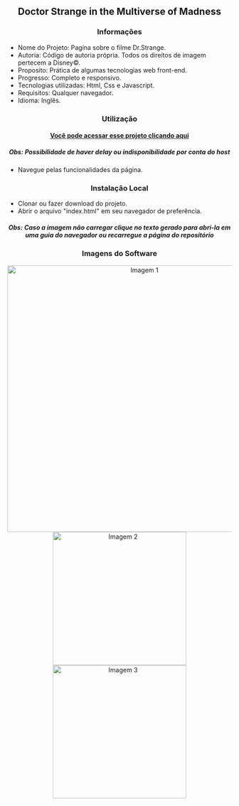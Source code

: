 <h2 align="center">Doctor Strange in the Multiverse of Madness</h2>

<h3 align="center">Informações</h3>
 
- Nome do Projeto: Pagína sobre o filme Dr.Strange.
- Autoria: Código de autoria própria. Todos os direitos de imagem pertecem a Disney©.
- Proposito: Prática de algumas tecnologias web front-end.
- Progresso: Completo e responsivo.
- Tecnologias utilizadas: Html, Css e Javascript.
- Requisitos: Qualquer navegador.
- Idioma: Inglês.

<h3 align="center">Utilização</h3>

<h4 align="center"><a href="https://joaopedrolt.github.io/drstrange-frontend/">Você pode acessar esse projeto clicando aqui</a></h3>
<h5 align="center">Obs: Possibilidade de haver delay ou indisponibilidade por conta do host</h5>

- Navegue pelas funcionalidades da página.

<h3 align="center">Instalação Local</h3>

- Clonar ou fazer download do projeto.
- Abrir o arquivo "index.html" em seu navegador de preferência.

<h5 align="center">Obs: Caso a imagem não carregar clique no texto gerado para abri-la em uma guia do navegador ou recarregue a página do repositório</h5>

<h3 align="center">Imagens do Software</h3>

<div align="center"><img src="http://drive.google.com/uc?export=view&id=17tHUTjY3QGAM_kGStFLJNHo-_o4aJcZs"  width=600 alt="Imagem 1" /></div>

<div align="center"><img src="http://drive.google.com/uc?export=view&id=1iKs_eqGo4fiJrFT8c2n4APx_W6epOX15" width=300 alt="Imagem 2" /></div>

<div align="center"><img src="http://drive.google.com/uc?export=view&id=1QXk1XptmnG5YXheL1nR9b5VFhrqBtncL" width=300 alt="Imagem 3" /></div>
